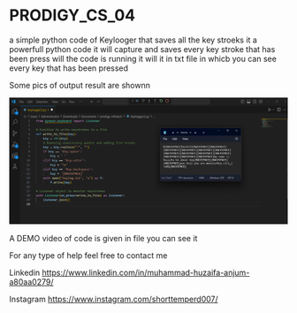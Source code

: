 # PRODIGY_CS_04
a simple python code of Keylooger that saves all the key stroeks
 it a powerfull python code it will capture and saves every key stroke that has been press will the code is running it will it in  txt file in whicb you can see every key that has been pressed

Some pics of output result are shownn 

<img src="1.png" alt="1">

A DEMO  video of code is given in file you can see it

For any type of help feel free to contact me

Linkedin  https://www.linkedin.com/in/muhammad-huzaifa-anjum-a80aa0279/

Instagram  https://www.instagram.com/shorttemperd007/

 
